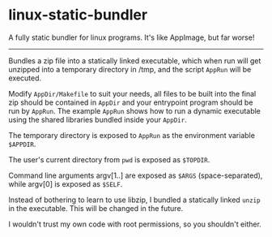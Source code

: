 # linux-static-bundler
A fully static bundler for linux programs. It's like AppImage, but far worse!

---

Bundles a zip file into a statically linked executable, which when run will get unzipped into a temporary directory in /tmp, and the script `AppRun` will be executed.

Modify `AppDir/Makefile` to suit your needs, all files to be built into the final zip should be contained in `AppDir` and your entrypoint program should be run by `AppRun`. The example `AppRun` shows how to run a dynamic executable using the shared libraries bundled inside your `AppDir`.

The temporary directory is exposed to `AppRun` as the environment variable `$APPDIR`.

The user's current directory from `pwd` is exposed as `$TOPDIR`.

Command line arguments argv[1..] are exposed as `$ARGS` (space-separated), while argv[0] is exposed as `$SELF`.

Instead of bothering to learn to use libzip, I bundled a statically linked `unzip` in the executable. This will be changed in the future.

I wouldn't trust my own code with root permissions, so you shouldn't either.
